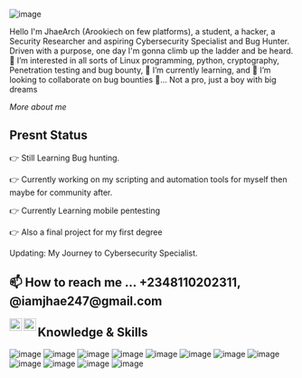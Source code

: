 ![image](https://github.com/user-attachments/assets/00d515e8-67fb-45a2-8f82-b1e86f2c318a)

Hello 
I'm JhaeArch (Arookiech on few platforms), a student, a hacker, a Security Researcher and aspiring Cybersecurity Specialist and Bug Hunter. Driven with a purpose, one day I'm gonna climb up the ladder and be heard. 👀 I’m interested in all sorts of Linux programming, python, cryptography, Penetration testing and bug bounty, 🌱 I’m currently learning, and 💞️ I’m looking to collaborate on bug bounties 💪...
Not a pro, just a boy with big dreams

<em>More about me</em>

<h2>Presnt Status</h2>

👉 Still Learning Bug hunting.

👉 Currently working on my scripting and automation tools for myself then maybe for community after.

👉 Currently Learning mobile pentesting 

👉 Also a final project for my first degree

Updating: My Journey to Cybersecurity Specialist.

<h2>📫 How to reach me ... +2348110202311, @iamjhae247@gmail.com</h2>

[<img align="left" alt="Iamjhae | Twitter" width="22px" src="https://cdn.jsdelivr.net/npm/simple-icons@v3/icons/twitter.svg" />][twitter]
[<img align="left" alt="JhaeArch | Instagram" width="22px" src="https://cdn.jsdelivr.net/npm/simple-icons@v3/icons/instagram.svg" />][instagram]

[twitter]: https://twitter.com/mhiztabjay
[instagram]: https://www.instagram.com/iam__jhay

<h2>Knowledge & Skills</h2>

![image](https://github.com/user-attachments/assets/f5e3b2e2-3024-4412-928f-be29e889f215) ![image](https://github.com/user-attachments/assets/d65f072e-3360-4ab0-8fb9-d54c7e46dae3) ![image](https://github.com/user-attachments/assets/9d824fd9-eef5-4b17-864d-6b95783602fa) ![image](https://github.com/user-attachments/assets/554e92ce-48bf-4f12-991c-5a8bb396b724) ![image](https://github.com/user-attachments/assets/3a1bd5bb-c323-424c-bf78-c53456a48247) ![image](https://github.com/user-attachments/assets/2768acbf-1f8c-47d1-be85-558084dea8e8) ![image](https://github.com/user-attachments/assets/4adaaff6-3815-43fc-be63-1af254e429b4) ![image](https://github.com/user-attachments/assets/4e1a0eb4-566b-4f3a-bb7e-93020c06f498) ![image](https://github.com/user-attachments/assets/28367d54-7e7c-427f-9cfb-c545641e3a82) ![image](https://github.com/user-attachments/assets/d702814f-a953-475f-b582-e9ef5bc3e7df) ![image](https://github.com/user-attachments/assets/3473450a-8bfd-4604-902a-d0dc4b0e7912) ![image](https://github.com/user-attachments/assets/b629ea34-37a9-4d9b-99d5-065b78b85c8e)



<!---
Iamjhae/Iamjhae is a ✨ special ✨ repository because its `README.md` (this file) appears on your GitHub profile.
You can click the Preview link to take a look at your changes.
--->
